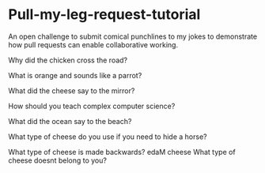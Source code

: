 # Pull-my-leg-request-tutorial
An open challenge to submit comical punchlines to my jokes to demonstrate how pull requests can enable collaborative working.

Why did the chicken cross the road?

What is orange and sounds like a parrot?

What did the cheese say to the mirror?

How should you teach complex computer science?

What did the ocean say to the beach?

What type of cheese do you use if you need to hide a horse?

What type of cheese is made backwards?
edaM cheese
What type of cheese doesnt belong to you?
